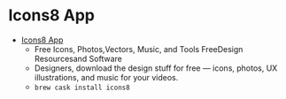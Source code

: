 # Icons8 App
- [Icons8 App](https://icons8.com/)
  -  Free Icons, Photos,Vectors, Music, and Tools FreeDesign Resourcesand Software
  - Designers, download the design stuff for free — icons, photos, UX illustrations, and music for your videos.
  - `brew cask install icons8`
